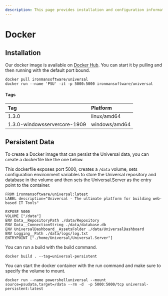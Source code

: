 ```yaml
---
description: This page provides installation and configuration information for Docker.
---
```


# Docker

## Installation

Our docker image is available on [Docker Hub](https://hub.docker.com/r/ironmansoftware/universal). You can start it by pulling and then running with the default port bound. 

```text
docker pull ironmansoftware/universal
docker run --name 'PSU' -it -p 5000:5000 ironmansoftware/universal 
```

#### Tags

| Tag | Platform |
| :--- | :--- |
| 1.3.0 | linux/amd64 |
| 1.3.0-windowsservercore-1909 | windows/amd64 |

## Persistent Data

To create a Docker image that can persist the Universal data, you can create a dockerfile like the one below. 

This dockerfile exposes port 5000, creates a `/data` volume, sets configuration environment variables to store the Universal repository and database in the volume and then sets the Universal.Server as the entry point to the container. 

```text
FROM ironmansoftware/universal:latest
LABEL description="Universal - The ultimate platform for building web-based IT Tools" 

EXPOSE 5000
VOLUME ["/data"]
ENV Data__RepositoryPath ./data/Repository
ENV Data__ConnectionString ./data/database.db
ENV UniversalDashboard__AssetsFolder ./data/UniversalDashboard 
ENV Logging__Path ./data/logs/log.txt
ENTRYPOINT ["./home/Universal/Universal.Server"]
```

You can run a build with the build command.

```text
docker build . --tag=universal-persistent
```

You can start the docker container with the run command and make sure to specify the volume to mount. 

```text
docker run --name powershelluniversal --mount source=psudata,target=/data --rm -d  -p 5000:5000/tcp universal-persistent:latest
```

